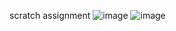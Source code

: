 scratch assignment
![image](https://github.com/its-aatik-here/PfFall2023/assets/142867794/0ab95428-c604-4582-aa4c-be2baab55a11)
![image](https://github.com/its-aatik-here/PfFall2023/assets/142867794/4dc168a5-222c-4756-933d-3445d214dea8)

